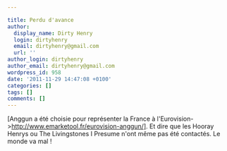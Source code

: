 ```yaml
---

title: Perdu d'avance
author:
  display_name: Dirty Henry
  login: dirtyhenry
  email: dirtyhenry@gmail.com
  url: ''
author_login: dirtyhenry
author_email: dirtyhenry@gmail.com
wordpress_id: 958
date: '2011-11-29 14:47:08 +0100'
categories: []
tags: []
comments: []
---
```

[Anggun a été choisie pour représenter la France à l'Eurovision->http://www.emarketool.fr/eurovision-anggun/]. Et dire que les Hooray Henrys ou The Livingstones I Presume n'ont même pas été contactés. Le monde va mal !
